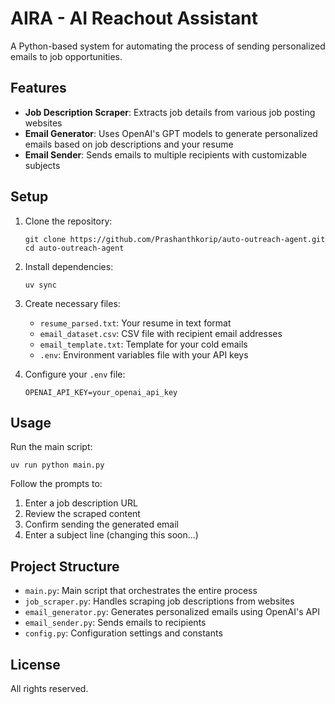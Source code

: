 # AIRA - AI Reachout Assistant

A Python-based system for automating the process of sending personalized emails to job opportunities.

## Features

- **Job Description Scraper**: Extracts job details from various job posting websites
- **Email Generator**: Uses OpenAI's GPT models to generate personalized emails based on job descriptions and your resume
- **Email Sender**: Sends emails to multiple recipients with customizable subjects

## Setup

1. Clone the repository:
   ```
   git clone https://github.com/Prashanthkorip/auto-outreach-agent.git
   cd auto-outreach-agent
   ```

2. Install dependencies:
   ```
   uv sync
   ```

3. Create necessary files:
   - `resume_parsed.txt`: Your resume in text format
   - `email_dataset.csv`: CSV file with recipient email addresses
   - `email_template.txt`: Template for your cold emails
   - `.env`: Environment variables file with your API keys

4. Configure your `.env` file:
   ```
   OPENAI_API_KEY=your_openai_api_key
   ```

## Usage

Run the main script:
```
uv run python main.py
```

Follow the prompts to:
1. Enter a job description URL
2. Review the scraped content
3. Confirm sending the generated email
4. Enter a subject line (changing this soon...)

## Project Structure

- `main.py`: Main script that orchestrates the entire process
- `job_scraper.py`: Handles scraping job descriptions from websites
- `email_generator.py`: Generates personalized emails using OpenAI's API
- `email_sender.py`: Sends emails to recipients
- `config.py`: Configuration settings and constants

## License

All rights reserved.

